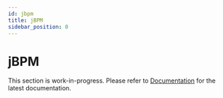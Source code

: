 ```yaml
---
id: jbpm
title: jBPM
sidebar_position: 0
---
```


# jBPM

This section is work-in-progress. Please refer to [Documentation](https://kie.apache.org/docs/documentation/) for the latest documentation.